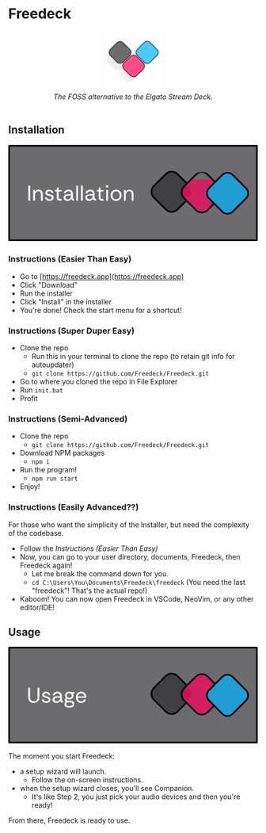 # Freedeck 

<center>
<img src="./assets/logo_big.png" width="120" height="120">
<br />
<i>The FOSS alternative to the Elgato Stream Deck.</i>
</center>
<br />

## Installation

<img src="https://raw.githubusercontent.com/Freedeck/media-kit/main/sections/slice8.png" width="512">

### Instructions (Easier Than Easy)

- Go to [https://freedeck.app](https://freedeck.app)
- Click "Download"
- Run the installer
- Click "Install" in the installer
- You're done! Check the start menu for a shortcut!

### Instructions (Super Duper Easy)

- Clone the repo
  - Run this in your terminal to clone the repo (to retain git info for autoupdater)
  - ` git clone https://github.com/Freedeck/Freedeck.git `
- Go to where you cloned the repo in File Explorer
- Run `init.bat`
- Profit

### Instructions (Semi-Advanced)

- Clone the repo
  - ` git clone https://github.com/Freedeck/Freedeck.git `
- Download NPM packages
  - `npm i`
- Run the program!
  - `npm run start`
- Enjoy!

### Instructions (Easily Advanced??)

For those who want the simplicity of the Installer, but need the complexity of the codebase.

- Follow the *Instructions (Easier Than Easy)*
- Now, you can go to your user directory, documents, Freedeck, then Freedeck again!
  - Let me break the command down for you.
  - `cd C:\Users\You\Documents\Freedeck\freedeck` (You need the last "freedeck"! That's the actual repo!)
- Kaboom! You can now open Freedeck in VSCode, NeoVim, or any other editor/IDE!

## Usage

<img src="https://raw.githubusercontent.com/Freedeck/media-kit/main/sections/slice7.png" width="512">

The moment you start Freedeck:

- a setup wizard will launch.  
  - Follow the on-screen instructions.  
- when the setup wizard closes, you'll see Companion.
  - It's like Step 2, you just pick your audio devices and then you're ready!

From there, Freedeck is ready to use.

